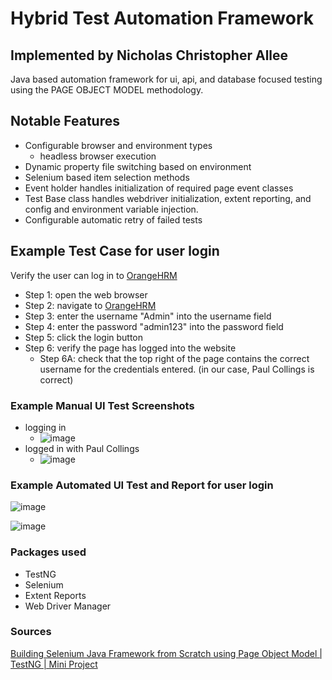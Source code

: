 # Hybrid Test Automation Framework
## Implemented by Nicholas Christopher Allee
Java based automation framework for ui, api, and database focused testing using the PAGE OBJECT MODEL methodology. 

## Notable Features
- Configurable browser and environment types
  - headless browser execution
- Dynamic property file switching based on environment
- Selenium based item selection methods
- Event holder handles initialization of required page event classes
- Test Base class handles webdriver initialization, extent reporting, and config and environment variable injection.
- Configurable automatic retry of failed tests

## Example Test Case for user login
Verify the user can log in to [OrangeHRM](https://opensource-demo.orangehrmlive.com/web/index.php/auth/login)
- Step 1: open the web browser
- Step 2: navigate to [OrangeHRM](https://opensource-demo.orangehrmlive.com/web/index.php/auth/login)
- Step 3: enter the username "Admin" into the username field
- Step 4: enter the password "admin123" into the password field
- Step 5: click the login button
- Step 6: verify the page has logged into the website
  - Step 6A: check that the top right of the page contains the correct username for the credentials entered. (in our case, Paul Collings is correct)

### Example Manual UI Test Screenshots
- logging in
  - ![image](https://github.com/nicholascallee/HybridTestAutomationFramework/assets/141438641/f3b65b0b-1de8-4a49-991d-a66d84620fa7)
- logged in with Paul Collings
  - ![image](https://github.com/nicholascallee/HybridTestAutomationFramework/assets/141438641/34e20575-6f57-437f-a306-257aaf282c04)





### Example Automated UI Test and Report for user login
![image](https://github.com/nicholascallee/HybridTestAutomationFramework/assets/141438641/db7e10b9-6592-43a6-92d3-27bcde700089)

![image](https://github.com/nicholascallee/HybridTestAutomationFramework/assets/141438641/3d242132-8d6a-4c6a-9468-972a25bd3085)


### Packages used
- TestNG
- Selenium
- Extent Reports
- Web Driver Manager

### Sources
[Building Selenium Java Framework from Scratch using Page Object Model | TestNG | Mini Project](https://www.youtube.com/watch?v=L7P5fqW2kck)
